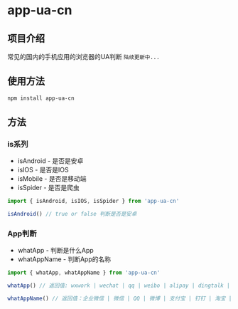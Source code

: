 # app-ua-cn

## 项目介绍

常见的国内的手机应用的浏览器的UA判断 `陆续更新中...`

## 使用方法

```bash
npm install app-ua-cn
```

## 方法

### is系列

+ isAndroid - 是否是安卓
+ isIOS - 是否是IOS
+ isMobile - 是否是移动端
+ isSpider - 是否是爬虫

```js
import { isAndroid, isIOS, isSpider } from 'app-ua-cn'

isAndroid() // true or false 判断是否是安卓
```


### App判断

+ whatApp - 判断是什么App
+ whatAppName - 判断App的名称

```js
import { whatApp, whatAppName } from 'app-ua-cn'

whatApp() // 返回值: wxwork | wechat | qq | weibo | alipay | dingtalk | taobao | uc | meitu | jd | dtdreamweb 

whatAppName() // 返回值：企业微信 | 微信 | QQ | 微博 | 支付宝 | 钉钉 | 淘宝 | UC | 美图 | 京东 | 浙里办（阿里巴巴体系的很多都是这个） 
```


